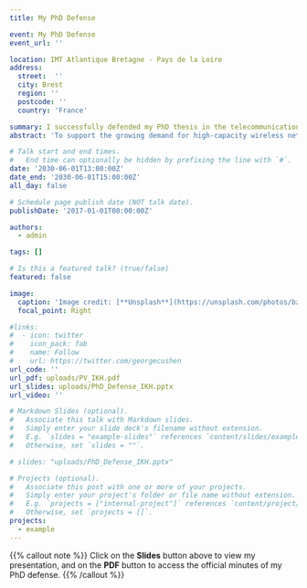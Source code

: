 ```yaml
---
title: My PhD Defense

event: My PhD Defense
event_url: ''

location: IMT Atlantique Bretagne - Pays de la Loire
address:
  street:  ''
  city: Brest
  region: ''
  postcode: ''
  country: 'France'

summary: I successfully defended my PhD thesis in the telecommunications domain at IMT Atlantique, where I conducted advanced research on cutting-edge communication technologies.
abstract: 'To support the growing demand for high-capacity wireless networks, this work explores a combination of mmWave, massive MIMO, and NOMA technologies. It focuses on reducing power, complexity, and channel estimation challenges by leveraging the directional nature of mmWave channels. Using angular information, the study proposes low-complexity beamforming, user clustering, and hybrid schemes that enable efficient multi-user communication, even in overloaded systems with limited RF chains.'

# Talk start and end times.
#   End time can optionally be hidden by prefixing the line with `#`.
date: '2030-06-01T13:00:00Z'
date_end: '2030-06-01T15:00:00Z'
all_day: false

# Schedule page publish date (NOT talk date).
publishDate: '2017-01-01T00:00:00Z'

authors:
  - admin

tags: []

# Is this a featured talk? (true/false)
featured: false

image:
  caption: 'Image credit: [**Unsplash**](https://unsplash.com/photos/bzdhc5b3Bxs)'
  focal_point: Right

#links:
#  - icon: twitter
#    icon_pack: fab
#    name: Follow
#    url: https://twitter.com/georgecushen
url_code: ''
url_pdf: uploads/PV_IKH.pdf
url_slides: uploads/PhD_Defense_IKH.pptx
url_video: ''

# Markdown Slides (optional).
#   Associate this talk with Markdown slides.
#   Simply enter your slide deck's filename without extension.
#   E.g. `slides = "example-slides"` references `content/slides/example-slides.md`.
#   Otherwise, set `slides = ""`.

# slides: "uploads/PhD_Defense_IKH.pptx"

# Projects (optional).
#   Associate this post with one or more of your projects.
#   Simply enter your project's folder or file name without extension.
#   E.g. `projects = ["internal-project"]` references `content/project/deep-learning/index.md`.
#   Otherwise, set `projects = []`.
projects:
  - example
---
```


 {{% callout note %}}
 Click on the **Slides** button above to view my presentation, and on the **PDF** button to access the official minutes of my PhD defense.
 {{% /callout %}}


